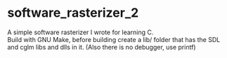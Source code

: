 # software_rasterizer_2
A simple software rasterizer I wrote for learning C. \
Build with GNU Make, before building create a lib/ folder that has the SDL and cglm libs and dlls in it. (Also there is no debugger, use printf)
